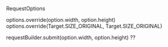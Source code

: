 


RequestOptions

options.override(option.width, option.height)
options.override(Target.SIZE_ORIGINAL, Target.SIZE_ORIGINAL)


requestBuilder.submit(option.width, option.height) ??

<!--stackedit_data:
eyJoaXN0b3J5IjpbLTkwODIxNTA2MCwtNTgxODkwOF19
-->
